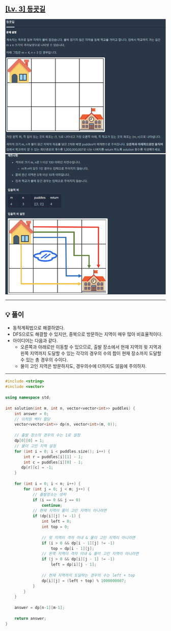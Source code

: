 ## [[Lv. 3] 등굣길](https://programmers.co.kr/learn/courses/30/lessons/42898)
![](imgs/1.PNG)
![](imgs/2.PNG)
___

## 💡 풀이
- 동적계획법으로 해결하였다.
- DFS으로도 해결할 수 있지만, 중복으로 방문하는 지역이 매우 많아 비효율적이다.
- 아이디어는 다음과 같다.
    - 오른쪽과 아래로만 이동할 수 있으므로, 출발 장소에서 현재 지역의 윗 지역과 왼쪽 지역까지 도달할 수 있는 각각의 경우의 수의 합이 현재 장소까지 도달할 수 있는 총 경우의 수이다.
    - 물이 고인 지역은 방문하지도, 경우의수에 더하지도 않음에 주의하자.
___
```c++
#include <string>
#include <vector>

using namespace std;

int solution(int m, int n, vector<vector<int>> puddles) {
    int answer = 0;
    // 이차원 벡터 할당
    vector<vector<int>> dp(n, vector<int>(m, 0));
    
    // 출발 장소의 경우의 수는 1로 설정
    dp[0][0] = 1;
    // 물이 고인 지역 설정
    for (int i = 0; i < puddles.size(); i++) {
        int r = puddles[i][1] - 1;
        int c = puddles[i][0] - 1;
       dp[r][c] = -1;
    }

    for (int i = 0; i < n; i++) {
        for (int j = 0; j < m; j++) {
            // 출발장소는 생략
            if (i == 0 && j == 0)
                continue;
            // 현재 지역이 물이 고인 지역이 아니라면
            if (dp[i][j] != -1) {
                int left = 0;
                int top = 0;

                // 윗 지역이 격자 이내 & 물이 고인 지역이 아니라면
                if (i > 0 && dp[i - 1][j] != -1)
                    top = dp[i - 1][j];
                // 왼쪽 지역이 격자 이내 & 물이 고인 지역이 아니라면
                if (j > 0 && dp[i][j - 1] != -1)
                    left = dp[i][j - 1];

                // 현재 지역까지 도달하는 경우의 수는 left + top
                dp[i][j] = (left + top) % 1000000007;
            }
        }
    }

    answer = dp[n-1][m-1];
    
    return answer;
}
```